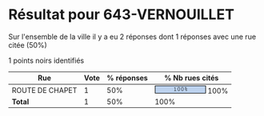 # Résultat pour 643-VERNOUILLET

Sur l'ensemble de la ville il y a eu 2 réponses dont 1 réponses avec une rue citée (50%)

1 points noirs identifiés

| Rue | Vote | % réponses | % Nb rues cités|
|-----|------|------------|----------------|
| ROUTE DE CHAPET | 1 | 50% | <img src="../../img/bar_100.gif" />&nbsp;100%|
| **Total** | 1 | 50% | 100%|
